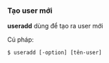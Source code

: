 ### Tạo user mới

**useradd** dùng để tạo ra user mới

Cú pháp:

``$ useradd [-option] [tên-user]``


